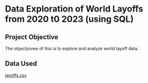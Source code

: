 # Data Exploration of World Layoffs from 2020 t0 2023 (using SQL)

## Project Objective
The objectyivwe of this is to explore and analyze world layoff data.

## Data Used
[layoffs.csv](https://github.com/user-attachments/files/21375927/layoffs.csv)
